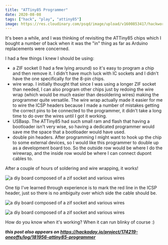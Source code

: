 ```yaml
---
title: "ATTiny85 Programmer"
date: 2020-08-08
tags: ["hack", "play", "attiny85"]
image: https://res.cloudinary.com/psqd/image/upload/v1600853417/hackworkplay/6224541596900139404.jpg
---
```

It's been a while, and I was thinking of revisiting the ATTiny85 chips which I bought a number of back when it was the "in" thing as far as Arduino replacements were concerned.

<!--more-->

I had a few things I knew I should be using:

* a ZIF socket (I had a few lying around) so it's easy to program a chip and then remove it. I didn't have much luck with IC sockets and I didn't have the one specifically for the 8-pin chips.
* wire wrap. I initially thought that since I was using a longer ZIF socket than needed, I can also program other chips just by redoing the wire wrap (which would be much easier than desoldering wires) making the programmer quite versatile. The wire wrap actually made it easier for me to wire the ICSP headers because I made a number of mistakes getting the correct pins to be connected to the programmer, it didn't take a long time to do over the wires until I got it working.
* USBasp. The ATTiny85 had such small ram and flash that having a bootloader isn't very wise, so having a dedicated programmer would save me the space that a bootloader would have used.
* double pin headers. After programming I might want to hook up the chip to some external devices, so I would like this programmer to double up as a development board too. So the outside row would be where I do the wirewrap, and the inside row would be where I can connect dupont cables to.

After a couple of hours of soldering and wire wrapping, it works!

![a diy board composed of a zif socket and various wires](https://res.cloudinary.com/psqd/image/upload/v1600853417/hackworkplay/6224541596900139404.jpg)

One tip I've learned through experience is to mark the red line in the ICSP header, just so there is no ambiguity over which side the cable should be.

![a diy board composed of a zif socket and various wires](https://res.cloudinary.com/psqd/image/upload/v1600853418/hackworkplay/4733931596900272612.jpg)

![a diy board composed of a zif socket and various wires](https://res.cloudinary.com/psqd/image/upload/v1600853420/hackworkplay/2273531596900230822.jpg)

How do you know when it's working? When it can run blinky of course :)

***this post also appears on https://hackaday.io/project/174219-oneoffs/log/181956-attiny85-programmer***

